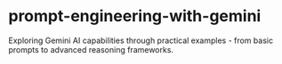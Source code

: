 # prompt-engineering-with-gemini
Exploring Gemini AI capabilities through practical examples - from basic prompts  to advanced reasoning frameworks.
